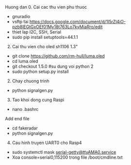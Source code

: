 Huong dan
0. Cai cac thu vien phu thuoc
+ gnuradio
+ vsftp tai https://docs.google.com/document/d/1I5rZl4iO-pzb8lEGtGxOEf01My18t763Lo7kyMiaRro/edit
+ thiet lap I2C, SSH, Serial
+ sudo pip install setuptools=44.1.1
2. Cai thu vien cho oled sh1106 1.3"
+ git clone https://github.com/rm-hull/luma.oled
+ cd luma.oled
+ git checkout 1.5.0 #su dung voi python 2
+ sudo python setup.py install

2. Chay chuong trinh
+ python signalgen.py

3. Tao khoi dong cung Raspi
+ nano .bashrc

Add end file
+ cd fakeradar
+ python signalgen.py

4. Cau hinh truyen UART0 cho Rasp4
+ sudo systemctl mask serial-getty@ttyAMA0.service
+ Xoa console=serial0,115200 trong file /boot/cmdline.txt

